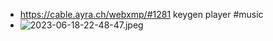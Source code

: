 - https://cable.ayra.ch/webxmp/#1281 keygen player #music
- ![2023-06-18-22-48-47.jpeg](../assets/2023-06-18-22-48-47.jpeg)